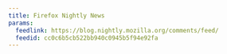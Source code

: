 ```yaml
---
title: Firefox Nightly News
params:
  feedlink: https://blog.nightly.mozilla.org/comments/feed/
  feedid: cc0c6b5cb522bb940c0945b5f94e92fa
---
```

